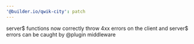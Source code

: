 ```yaml
---
'@builder.io/qwik-city': patch
---
```


server$ functions now correctly throw 4xx errors on the client and server$ errors can be caught by @plugin middleware
